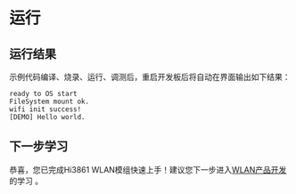 # 运行


## 运行结果

示例代码编译、烧录、运行、调测后，重启开发板后将自动在界面输出如下结果：

  
```
ready to OS start
FileSystem mount ok.
wifi init success!
[DEMO] Hello world.
```


## 下一步学习

恭喜，您已完成Hi3861 WLAN模组快速上手！建议您下一步进入[WLAN产品开发](https://gitee.com/openharmony/docs/blob/master/zh-cn/device-dev/guide/device-wlan.md)的学习  。
